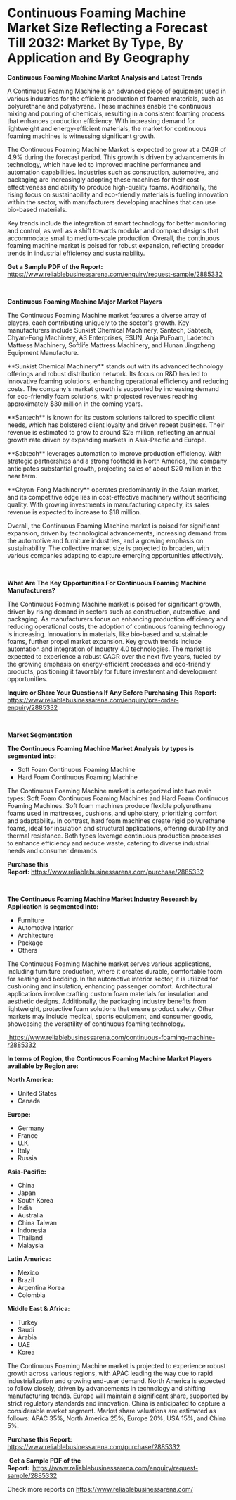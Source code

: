 <p><h1>Continuous Foaming Machine Market Size Reflecting a Forecast Till 2032: Market By Type, By Application and By Geography</h1></p><p><strong>Continuous Foaming Machine Market Analysis and Latest Trends</strong></p>
<p><p>A Continuous Foaming Machine is an advanced piece of equipment used in various industries for the efficient production of foamed materials, such as polyurethane and polystyrene. These machines enable the continuous mixing and pouring of chemicals, resulting in a consistent foaming process that enhances production efficiency. With increasing demand for lightweight and energy-efficient materials, the market for continuous foaming machines is witnessing significant growth.</p><p>The Continuous Foaming Machine Market is expected to grow at a CAGR of 4.9% during the forecast period. This growth is driven by advancements in technology, which have led to improved machine performance and automation capabilities. Industries such as construction, automotive, and packaging are increasingly adopting these machines for their cost-effectiveness and ability to produce high-quality foams. Additionally, the rising focus on sustainability and eco-friendly materials is fueling innovation within the sector, with manufacturers developing machines that can use bio-based materials.</p><p>Key trends include the integration of smart technology for better monitoring and control, as well as a shift towards modular and compact designs that accommodate small to medium-scale production. Overall, the continuous foaming machine market is poised for robust expansion, reflecting broader trends in industrial efficiency and sustainability.</p></p>
<p><strong>Get a Sample PDF of the Report:&nbsp;</strong> <a href="https://www.reliablebusinessarena.com/enquiry/request-sample/2885332?utm_campaign=2889&utm_medium=2&utm_source=Github&utm_content=ia&utm_term=13032025&utm_id=continuous-foaming-machine">https://www.reliablebusinessarena.com/enquiry/request-sample/2885332</a></p>
<p>&nbsp;</p>
<p><strong>Continuous Foaming Machine Major Market Players</strong></p>
<p><p>The Continuous Foaming Machine market features a diverse array of players, each contributing uniquely to the sector's growth. Key manufacturers include Sunkist Chemical Machinery, Santech, Sabtech, Chyan-Fong Machinery, AS Enterprises, ESUN, AnjalPuFoam, Ladetech Mattress Machinery, Softlife Mattress Machinery, and Hunan Jingzheng Equipment Manufacture.</p><p>**Sunkist Chemical Machinery** stands out with its advanced technology offerings and robust distribution network. Its focus on R&D has led to innovative foaming solutions, enhancing operational efficiency and reducing costs. The company's market growth is supported by increasing demand for eco-friendly foam solutions, with projected revenues reaching approximately $30 million in the coming years.</p><p>**Santech** is known for its custom solutions tailored to specific client needs, which has bolstered client loyalty and driven repeat business. Their revenue is estimated to grow to around $25 million, reflecting an annual growth rate driven by expanding markets in Asia-Pacific and Europe.</p><p>**Sabtech** leverages automation to improve production efficiency. With strategic partnerships and a strong foothold in North America, the company anticipates substantial growth, projecting sales of about $20 million in the near term.</p><p>**Chyan-Fong Machinery** operates predominantly in the Asian market, and its competitive edge lies in cost-effective machinery without sacrificing quality. With growing investments in manufacturing capacity, its sales revenue is expected to increase to $18 million.</p><p>Overall, the Continuous Foaming Machine market is poised for significant expansion, driven by technological advancements, increasing demand from the automotive and furniture industries, and a growing emphasis on sustainability. The collective market size is projected to broaden, with various companies adapting to capture emerging opportunities effectively.</p></p>
<p>&nbsp;</p>
<p><strong>What Are The Key Opportunities For Continuous Foaming Machine Manufacturers?</strong></p>
<p><p>The Continuous Foaming Machine market is poised for significant growth, driven by rising demand in sectors such as construction, automotive, and packaging. As manufacturers focus on enhancing production efficiency and reducing operational costs, the adoption of continuous foaming technology is increasing. Innovations in materials, like bio-based and sustainable foams, further propel market expansion. Key growth trends include automation and integration of Industry 4.0 technologies. The market is expected to experience a robust CAGR over the next five years, fueled by the growing emphasis on energy-efficient processes and eco-friendly products, positioning it favorably for future investment and development opportunities.</p></p>
<p><strong>Inquire or Share Your Questions If Any Before Purchasing This Report:</strong> <a href="https://www.reliablebusinessarena.com/enquiry/pre-order-enquiry/2885332?utm_campaign=2889&utm_medium=2&utm_source=Github&utm_content=ia&utm_term=13032025&utm_id=continuous-foaming-machine">https://www.reliablebusinessarena.com/enquiry/pre-order-enquiry/2885332</a></p>
<p>&nbsp;</p>
<p><strong>Market Segmentation</strong></p>
<p><strong>The Continuous Foaming Machine Market Analysis by types is segmented into:</strong></p>
<p><ul><li>Soft Foam Continuous Foaming Machine</li><li>Hard Foam Continuous Foaming Machine</li></ul></p>
<p><p>The Continuous Foaming Machine market is categorized into two main types: Soft Foam Continuous Foaming Machines and Hard Foam Continuous Foaming Machines. Soft foam machines produce flexible polyurethane foams used in mattresses, cushions, and upholstery, prioritizing comfort and adaptability. In contrast, hard foam machines create rigid polyurethane foams, ideal for insulation and structural applications, offering durability and thermal resistance. Both types leverage continuous production processes to enhance efficiency and reduce waste, catering to diverse industrial needs and consumer demands.</p></p>
<p><strong>Purchase this Report:&nbsp;</strong><a href="https://www.reliablebusinessarena.com/purchase/2885332?utm_campaign=2889&utm_medium=2&utm_source=Github&utm_content=ia&utm_term=13032025&utm_id=continuous-foaming-machine">https://www.reliablebusinessarena.com/purchase/2885332</a></p>
<p>&nbsp;</p>
<p><strong>The Continuous Foaming Machine Market Industry Research by Application is segmented into:</strong></p>
<p><ul><li>Furniture</li><li>Automotive Interior</li><li>Architecture</li><li>Package</li><li>Others</li></ul></p>
<p><p>The Continuous Foaming Machine market serves various applications, including furniture production, where it creates durable, comfortable foam for seating and bedding. In the automotive interior sector, it is utilized for cushioning and insulation, enhancing passenger comfort. Architectural applications involve crafting custom foam materials for insulation and aesthetic designs. Additionally, the packaging industry benefits from lightweight, protective foam solutions that ensure product safety. Other markets may include medical, sports equipment, and consumer goods, showcasing the versatility of continuous foaming technology.</p></p>
<p><a href="https://www.reliablebusinessarena.com/continuous-foaming-machine-r2885332?utm_campaign=2889&utm_medium=2&utm_source=Github&utm_content=ia&utm_term=13032025&utm_id=continuous-foaming-machine">&nbsp;https://www.reliablebusinessarena.com/continuous-foaming-machine-r2885332</a></p>
<p><strong>In terms of Region, the Continuous Foaming Machine Market Players available by Region are:</strong></p>
<p>
    <p> <strong> North America: </strong>
        <ul>
            <li>United States</li>
            <li>Canada</li>
        </ul>
        </p> 
    <p> <strong> Europe: </strong>
        <ul>
            <li>Germany</li>
            <li>France</li>
            <li>U.K.</li>
            <li>Italy</li>
            <li>Russia</li>
        </ul>
        </p> 
    <p> <strong> Asia-Pacific: </strong>
        <ul>
            <li>China</li>
            <li>Japan</li>
            <li>South Korea</li>
            <li>India</li>
            <li>Australia</li>
            <li>China Taiwan</li>
            <li>Indonesia</li>
            <li>Thailand</li>
            <li>Malaysia</li>
        </ul>
        </p> 
    <p> <strong> Latin America: </strong>
        <ul>
            <li>Mexico</li>
            <li>Brazil</li>
            <li>Argentina Korea</li>
            <li>Colombia</li>
        </ul>
        </p> 
    <p> <strong> Middle East & Africa: </strong>
        <ul>
            <li>Turkey</li>
            <li>Saudi</li>
            <li>Arabia</li>
            <li>UAE</li>
            <li>Korea</li>
        </ul>
    </p>
    </p>
<p><p>The Continuous Foaming Machine market is projected to experience robust growth across various regions, with APAC leading the way due to rapid industrialization and growing end-user demand. North America is expected to follow closely, driven by advancements in technology and shifting manufacturing trends. Europe will maintain a significant share, supported by strict regulatory standards and innovation. China is anticipated to capture a considerable market segment. Market share valuations are estimated as follows: APAC 35%, North America 25%, Europe 20%, USA 15%, and China 5%.</p></p>
<p><strong>Purchase this Report: </strong><a href="https://www.reliablebusinessarena.com/purchase/2885332?utm_campaign=2889&utm_medium=2&utm_source=Github&utm_content=ia&utm_term=13032025&utm_id=continuous-foaming-machine">https://www.reliablebusinessarena.com/purchase/2885332</a></p>
<p>&nbsp;<strong>Get a Sample PDF of the Report:&nbsp;&nbsp;</strong><a href="https://www.reliablebusinessarena.com/enquiry/request-sample/2885332?utm_campaign=2889&utm_medium=2&utm_source=Github&utm_content=ia&utm_term=13032025&utm_id=continuous-foaming-machine">https://www.reliablebusinessarena.com/enquiry/request-sample/2885332</a></p>
<p><strong></strong></p>
<p>Check more reports on <a href="https://www.reliablebusinessarena.com/?utm_campaign=2889&utm_medium=2&utm_source=Github&utm_content=ia&utm_term=13032025&utm_id=continuous-foaming-machine">https://www.reliablebusinessarena.com/</a></p>